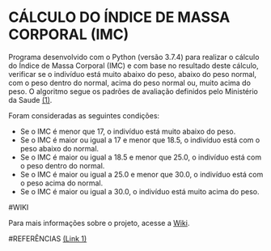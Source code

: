 # CÁLCULO DO ÍNDICE DE MASSA CORPORAL (IMC)

Programa desenvolvido com o Python (versão 3.7.4) para realizar o cálculo do Índice de Massa Corporal (IMC) e com base no resultado deste cálculo, verificar se o indivíduo está muito abaixo do peso, abaixo do peso normal, com o peso dentro do normal, acima do peso normal ou, muito acima do peso. O algoritmo segue os padrões de avaliação definidos pelo Ministério da Saude [(1)](http://www.saude.gov.br/artigos/804-imc/40509-imc-em-adultos).

Foram consideradas as seguintes condições:
- Se o IMC é menor que 17, o indivíduo está muito abaixo do peso.
- Se o IMC é maior ou igual a 17 e menor que 18.5, o indivíduo está com o peso abaixo do normal.
- Se o IMC é maior ou igual a 18.5 e menor que 25.0, o indivíduo está com o peso dentro do normal.
- Se o IMC é maior ou igual a 25.0 e menor que 30.0, o indivíduo está com o peso acima do normal.
- Se o IMC é maior ou igual a 30.0, o indivíduo está muito acima do peso.

#WIKI

Para mais informações sobre o projeto, acesse a [Wiki](https://github.com/neuroengenharia/AtividadeIMC/wiki).

#REFERÊNCIAS
[(Link 1)](http://www.saude.gov.br/artigos/804-imc/40509-imc-em-adultos)
